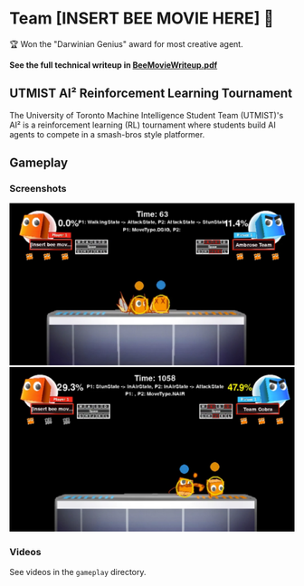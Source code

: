 # Team [INSERT BEE MOVIE HERE] 🐝
🏆 Won the "Darwinian Genius" award for most creative agent.

<b> See the full technical writeup in [BeeMovieWriteup.pdf](https://github.com/jb-cheng/SmashBros-RL-Bot-BeeMovie/blob/main/BeeMovieWriteup.pdf) </b>

## UTMIST AI² Reinforcement Learning Tournament
The University of Toronto Machine Intelligence Student Team (UTMIST)'s AI² is a reinforcement learning (RL) tournament where students build AI agents to compete in a smash-bros style platformer.

## Gameplay
### Screenshots

![Gameplay Screenshot 2](gameplay/screenshot2.png)
![Gameplay Screenshot 1](gameplay/screenshot1.PNG)

### Videos
See videos in the `gameplay` directory.